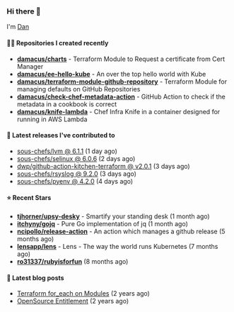 

### Hi there 👋

I'm [Dan](https://medium.com/@dan.m.webb)

#### 👨‍💻 Repositories I created recently
- **[damacus/charts](https://github.com/damacus/charts)** - Terraform Module to Request a certificate from Cert Manager
- **[damacus/ee-hello-kube](https://github.com/damacus/ee-hello-kube)** - An over the top hello world with Kube
- **[damacus/terraform-module-github-repository](https://github.com/damacus/terraform-module-github-repository)** - Terraform Module for managing defaults on GitHub Repositories
- **[damacus/check-chef-metadata-action](https://github.com/damacus/check-chef-metadata-action)** - GitHub Action to check if the metadata in a cookbook is correct
- **[damacus/knife-lambda](https://github.com/damacus/knife-lambda)** - Chef Infra Knife in a container designed for running in AWS Lambda

#### 🚀 Latest releases I've contributed to


- [sous-chefs/lvm @ 6.1.1](https://github.com/sous-chefs/lvm/releases/tag/6.1.1) (1 day ago)
- [sous-chefs/selinux @ 6.0.6](https://github.com/sous-chefs/selinux/releases/tag/6.0.6) (2 days ago)
- [dwp/github-action-kitchen-terraform @ v2.0.1](https://github.com/dwp/github-action-kitchen-terraform/releases/tag/v2.0.1) (3 days ago)
- [sous-chefs/rsyslog @ 9.2.0](https://github.com/sous-chefs/rsyslog/releases/tag/9.2.0) (3 days ago)
- [sous-chefs/pyenv @ 4.2.0](https://github.com/sous-chefs/pyenv/releases/tag/4.2.0) (4 days ago)

#### ⭐ Recent Stars


- **[tjhorner/upsy-desky](https://github.com/tjhorner/upsy-desky)** - Smartify your standing desk (1 month ago)
- **[itchyny/gojq](https://github.com/itchyny/gojq)** - Pure Go implementation of jq (1 month ago)
- **[ncipollo/release-action](https://github.com/ncipollo/release-action)** - An action which manages a github release (5 months ago)
- **[lensapp/lens](https://github.com/lensapp/lens)** - Lens - The way the world runs Kubernetes (7 months ago)
- **[ro31337/rubyisforfun](https://github.com/ro31337/rubyisforfun)** (8 months ago)

#### 📄 Latest blog posts
- [Terraform for_each on Modules](https://medium.com/@dan.m.webb/terraform-for-each-on-modules-bcf17c97e9ff?source=rss-bbba9c670f6e------2) (2 years ago)
- [OpenSource Entitlement](https://medium.com/@dan.m.webb/opensource-entitlement-f4584a035063?source=rss-bbba9c670f6e------2) (2 years ago)
